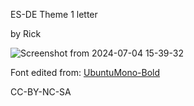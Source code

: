 ES-DE Theme 1 letter

by Rick

![Screenshot from 2024-07-04 15-39-32](https://github.com/RickAndTired/1/assets/53553229/cc6b6a5e-cbb0-4395-8ac4-f4b00116d9f1)

Font edited from: [UbuntuMono-Bold](https://ubuntu.com/legal/font-licence)

CC-BY-NC-SA
